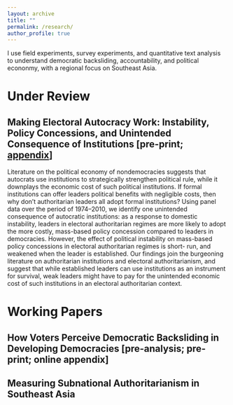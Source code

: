 ```yaml
---
layout: archive
title: ""
permalink: /research/
author_profile: true
---
```


I use field experiments, survey experiments, and quantitative text analysis to understand democratic backsliding, accountability, and political econonmy, with a regional focus on Southeast Asia. 

# Under Review

## Making Electoral Autocracy Work: Instability, Policy Concessions, and Unintended Consequence of Institutions [pre-print; [appendix](https://shanexuan.com/files/paper/ea-append.pdf)]  
Literature on the political economy of nondemocracies suggests that autocrats use institutions to strategically strengthen political rule, while it downplays the economic cost of such political institutions. If formal institutions can offer leaders political benefits with negligible costs, then why don’t authoritarian leaders all adopt formal institutions? Using panel data over the period of 1974–2010, we identify one unintended consequence of autocratic institutions: as a response to domestic instability, leaders in electoral authoritarian regimes are more likely to adopt the more costly, mass-based policy concession compared to leaders in democracies. However, the effect of political instability on mass-based policy concessions in electoral authoritarian regimes is short- run, and weakened when the leader is established. Our findings join the burgeoning literature on authoritarian institutions and electoral authoritarianism, and suggest that while established leaders can use institutions as an instrument for survival, weak leaders might have to pay for the unintended economic cost of such institutions in an electoral authoritarian context.  

# Working Papers

## How Voters Perceive Democratic Backsliding in Developing Democracies [pre-analysis; pre-print; online appendix]

## Measuring Subnational Authoritarianism in Southeast Asia
